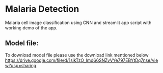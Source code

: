 # Malaria Detection
Malaria cell image classification using CNN and streamlit app script with working demo of the app.

## Model file:
To download model file please use the download link mentioned below
https://drive.google.com/file/d/1sikTzO_Imd66SNZvVYe797EBYtDq7nse/view?usp=sharing

